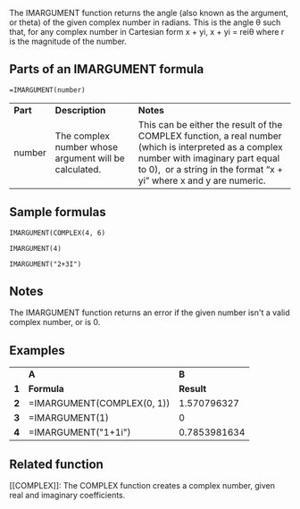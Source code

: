 The IMARGUMENT function returns the angle (also known as the argument, or theta) of the given complex number in radians. This is the angle θ such that, for any complex number in Cartesian form x + yi, x + yi = reiθ where r is the magnitude of the number.

Parts of an IMARGUMENT formula
------------------------------

`=IMARGUMENT(number)`

|  |  |  |
| --- | --- | --- |
| **Part** | **Description** | **Notes** |
| number | The complex number whose argument will be calculated. | This can be either the result of the COMPLEX function, a real number (which is interpreted as a complex number with imaginary part equal to 0),  or a string in the format “x + yi” where x and y are numeric. |

Sample formulas
---------------

`IMARGUMENT(COMPLEX(4, 6)`

`IMARGUMENT(4)`

`IMARGUMENT("2+3I")`

Notes
-----

The IMARGUMENT function returns an error if the given number isn't a valid complex number, or is 0.

Examples
--------

|  |  |  |
| --- | --- | --- |
|  | **A** | **B** |
| **1** | **Formula** | **Result** |
| **2** | =IMARGUMENT(COMPLEX(0, 1)) | 1.570796327 |
| **3** | =IMARGUMENT(1) | 0 |
| **4** | =IMARGUMENT("1+1i") | 0.7853981634 |

Related function
----------------

[[COMPLEX]]: The COMPLEX function creates a complex number, given real and imaginary coefficients.